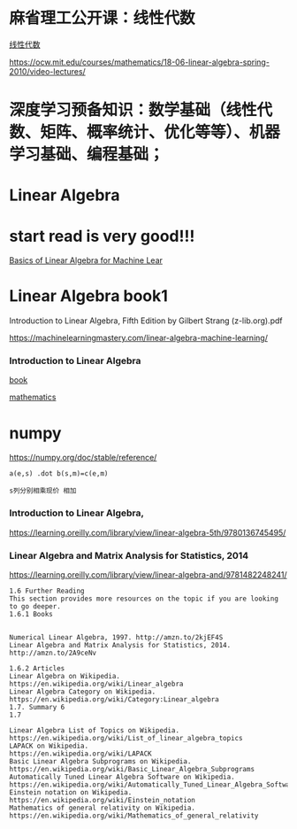 # 麻省理工公开课：线性代数
[线性代数](https://search.bilibili.com/all?keyword=%E9%BA%BB%E7%9C%81%E7%90%86%E5%B7%A5%E5%85%AC%E5%BC%80%E8%AF%BE%EF%BC%9A%E7%BA%BF%E6%80%A7%E4%BB%A3%E6%95%B0&from_source=nav_search_new)

https://ocw.mit.edu/courses/mathematics/18-06-linear-algebra-spring-2010/video-lectures/

# 深度学习预备知识：数学基础（线性代数、矩阵、概率统计、优化等等）、机器学习基础、编程基础；


# Linear Algebra
# start read is very good!!!
[Basics of Linear Algebra for Machine Lear](https://github.com/hiro-9999/blog/blob/master/Books_/books/%E7%A7%91%E5%AD%A6/AI/deep_learning/Basics%20of%20Linear%20Algebra%20for%20Machine%20Learning%20-%20Discover%20the%20Mathematical%20Language%20of%20Data%20in%20Python%20by%20Jason%20Brownlee%20(z-lib.org)(1).pdf)

# Linear Algebra book1
Introduction to Linear Algebra, Fifth Edition by Gilbert Strang (z-lib.org).pdf

https://machinelearningmastery.com/linear-algebra-machine-learning/

### Introduction to Linear Algebra
[book](https://github.com/hiro-9999/blog/blob/master/Books_/books/%E7%A7%91%E5%AD%A6/AI/deep_learning/introduction-to-linear-algebra.pdf)

[mathematics](https://en.wikipedia.org/wiki/Matrix_(mathematics))

# numpy
https://numpy.org/doc/stable/reference/

```rub
a(e,s) .dot b(s,m)=c(e,m)

s列分别相乘现价 相加 
```

### Introduction to Linear Algebra, 
https://learning.oreilly.com/library/view/linear-algebra-5th/9780136745495/

### Linear Algebra and Matrix Analysis for Statistics, 2014
https://learning.oreilly.com/library/view/linear-algebra-and/9781482248241/

```rub
1.6 Further Reading
This section provides more resources on the topic if you are looking to go deeper.
1.6.1 Books


Numerical Linear Algebra, 1997. http://amzn.to/2kjEF4S
Linear Algebra and Matrix Analysis for Statistics, 2014. http://amzn.to/2A9ceNv

1.6.2 Articles
Linear Algebra on Wikipedia.
https://en.wikipedia.org/wiki/Linear_algebra
Linear Algebra Category on Wikipedia.
https://en.wikipedia.org/wiki/Category:Linear_algebra
1.7. Summary 6
1.7

Linear Algebra List of Topics on Wikipedia.
https://en.wikipedia.org/wiki/List_of_linear_algebra_topics
LAPACK on Wikipedia.
https://en.wikipedia.org/wiki/LAPACK
Basic Linear Algebra Subprograms on Wikipedia.
https://en.wikipedia.org/wiki/Basic_Linear_Algebra_Subprograms
Automatically Tuned Linear Algebra Software on Wikipedia.
https://en.wikipedia.org/wiki/Automatically_Tuned_Linear_Algebra_Software
Einstein notation on Wikipedia.
https://en.wikipedia.org/wiki/Einstein_notation
Mathematics of general relativity on Wikipedia.
https://en.wikipedia.org/wiki/Mathematics_of_general_relativity
```
